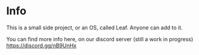 # Info
This is a small side project, or an OS, called Leaf. Anyone can add to it.

You can find more info here, on our discord server (still a work in progress) https://discord.gg/nB9UnHx
